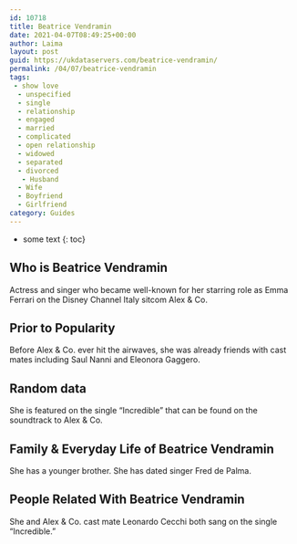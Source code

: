 ```yaml
---
id: 10718
title: Beatrice Vendramin
date: 2021-04-07T08:49:25+00:00
author: Laima
layout: post
guid: https://ukdataservers.com/beatrice-vendramin/
permalink: /04/07/beatrice-vendramin
tags:
 - show love
  - unspecified
  - single
  - relationship
  - engaged
  - married
  - complicated
  - open relationship
  - widowed
  - separated
  - divorced
   - Husband
  - Wife
  - Boyfriend
  - Girlfriend
category: Guides
---
```


* some text
{: toc}


## Who is Beatrice Vendramin
                  
                  
                  
Actress and singer who became well-known for her starring role as Emma Ferrari on the Disney Channel Italy sitcom Alex & Co.
                  
              
            
              
            
                
                
                
## Prior to Popularity
                  
                  
                  
Before Alex & Co. ever hit the airwaves, she was already friends with cast mates including Saul Nanni and Eleonora Gaggero.
                  
              
            
              
            
                
                
                
## Random data
                  
                  
                  
She is featured on the single &#8220;Incredible&#8221; that can be found on the soundtrack to Alex & Co.
                  
              
            
              
            
                
                
                
## Family & Everyday Life of Beatrice Vendramin
                  
                  
                  
She has a younger brother. She has dated singer Fred de Palma.
                  
              
            
              
            
                
                
                
## People Related With Beatrice Vendramin
                  
                  
                  
She and Alex & Co. cast mate Leonardo Cecchi both sang on the single &#8220;Incredible.&#8221;
                  
              
            
              
            
                
              
            
              
              
            
            
              
            
          
          
          